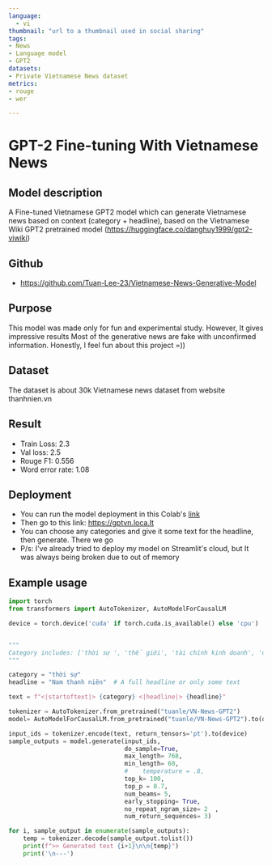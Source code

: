 ```yaml
---
language: 
  - vi
thumbnail: "url to a thumbnail used in social sharing"
tags:
- News
- Language model
- GPT2
datasets:
- Private Vietnamese News dataset
metrics:
- rouge
- wer

---
```



# GPT-2 Fine-tuning With Vietnamese News
## Model description
A Fine-tuned Vietnamese GPT2 model which can generate Vietnamese news based on context (category + headline), based on the Vietnamese Wiki GPT2 pretrained model (https://huggingface.co/danghuy1999/gpt2-viwiki)

## Github
- https://github.com/Tuan-Lee-23/Vietnamese-News-Generative-Model

## Purpose
This model was made only for fun and experimental study. However, It gives impressive results
Most of the generative news are fake with unconfirmed information. Honestly, I feel fun about this project =))

## Dataset
The dataset is about 30k Vietnamese news dataset from website thanhnien.vn

## Result  
- Train Loss: 2.3
- Val loss: 2.5
- Rouge F1: 0.556
- Word error rate: 1.08

## Deployment
- You can run the model deployment in this Colab's [link](https://colab.research.google.com/drive/1ITnYPnngd_aqkFB2A5IhzSsX4jQSPOR1?usp=sharing)
- Then go to this link: https://gptvn.loca.lt
- You can choose any categories and give it some text for the headline, then generate. There we go
- P/s: I've already tried to deploy my model on Streamlit's cloud, but It was always being broken due to out of memory


## Example usage
```python
import torch
from transformers import AutoTokenizer, AutoModelForCausalLM

device = torch.device('cuda' if torch.cuda.is_available() else 'cpu')


"""
Category includes: ['thời sự ', 'thế giới', 'tài chính kinh doanh', 'đời sống', 'văn hoá', 'giải trí', 'giới trẻ', 'giáo dục','công nghệ', 'sức khoẻ']
"""

category = "thời sự"
headline = "Nam thanh niên"  # A full headline or only some text

text = f"<|startoftext|> {category} <|headline|> {headline}"

tokenizer = AutoTokenizer.from_pretrained("tuanle/VN-News-GPT2")
model= AutoModelForCausalLM.from_pretrained("tuanle/VN-News-GPT2").to(device)

input_ids = tokenizer.encode(text, return_tensors='pt').to(device)
sample_outputs = model.generate(input_ids,
                                do_sample=True,
                                max_length= 768,
                                min_length= 60,
                                #    temperature = .8,
                                top_k= 100,
                                top_p = 0.7,
                                num_beams= 5,
                                early_stopping= True,
                                no_repeat_ngram_size= 2  ,
                                num_return_sequences= 3)

for i, sample_output in enumerate(sample_outputs):
    temp = tokenizer.decode(sample_output.tolist())
    print(f">> Generated text {i+1}\n\n{temp}")
    print('\n---')
```
